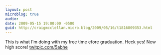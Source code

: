 ```yaml
---
layout: post
microblog: true
audio: 
date: 2009-05-15 19:00:00 -0500
guid: http://craigmcclellan.micro.blog/2009/05/16/t1816809353.html
---
```

This is what I'm doing with my free time efore graduation. Heck yes! New high score! [twitpic.com/5abhe](http://twitpic.com/5abhe)
